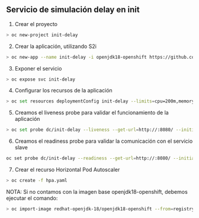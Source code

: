 ## Servicio de simulación delay en init

1. Crear el proyecto

```sh
> oc new-project init-delay
```

2. Crear la aplicación, utilizando S2i

```sh
> oc new-app --name init-delay -i openjdk18-openshift https://github.com/rofrba/examples-openshift --context-dir delay-init
```

3. Exponer el servicio
```sh
> oc expose svc init-delay
```

4. Configurar los recursos de la aplicación
```sh
> oc set resources deploymentConfig init-delay --limits=cpu=200m,memory=512Mi --requests=cpu=80m,memory=256Mi
```

5. Creamos el liveness probe para validar el funcionamiento de la aplicación
```sh
> oc set probe dc/init-delay --liveness --get-url=http://:8080/ --initial-delay-seconds=80 --timeout-seconds=2 --period-seconds=15
```
6. Creamos el readiness probe para validar la comunicación con el servicio slave
```sh
oc set probe dc/init-delay --readiness --get-url=http://:8080/ --initial-delay-seconds=80 --timeout-seconds=2 --period-seconds=15
```

7. Crear el recurso Horizontal Pod Autoscaler
```sh
> oc create -f hpa.yaml
```

NOTA: Si no contamos con la imagen base openjdk18-openshift, debemos ejecutar el comando: 
```sh
> oc import-image redhat-openjdk-18/openjdk18-openshift --from=registry.access.redhat.com/redhat-openjdk-18/openjdk18-openshift --confirm
```

